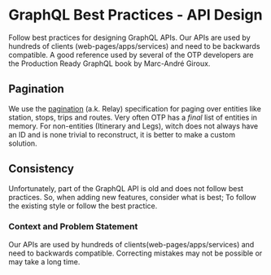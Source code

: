 # GraphQL Best Practices - API Design

Follow best practices for designing GraphQL APIs. Our APIs are used by hundreds of clients
(web-pages/apps/services) and need to be backwards compatible. A good reference used by several
of the OTP developers are the Production Ready GraphQL book by Marc-André Giroux.


## Pagination

We use the [pagination](https://graphql.org/learn/pagination/) (a.k. Relay) specification for paging over entities like station, 
stops, trips and routes. Very often OTP has a _final_ list of entities in memory. For non-entities
(Itinerary and Legs), witch does not always have an ID and is none trivial to reconstruct, it is 
better to make a custom solution. 


## Consistency

Unfortunately, part of the GraphQL API is old and does not follow best practices. So, when adding
new features, consider what is best; To follow the existing style or follow the best practice. 
    

### Context and Problem Statement

Our APIs are used by hundreds of clients(web-pages/apps/services) and need to backwards compatible.
Correcting mistakes may not be possible or may take a long time. 

